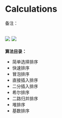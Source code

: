 # Calculations

备注：

![](https://img.shields.io/badge/语言-C++-brightgreen.svg)
![](https://img.shields.io/badge/环境-gcc-red.svg)
---
**算法目录：**
- 简单选择排序
- 快速排序
- 冒泡排序
- 直接插入排序
- 二分插入排序
- 希尔排序
- 二路归并排序
- 堆排序
- 基数排序
